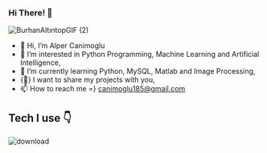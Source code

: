 ### Hi There! 👋
![BurhanAltıntopGIF (2)](https://user-images.githubusercontent.com/79938189/164998674-6d5536bc-9377-4c62-b2c5-d785a1042a95.gif)

- 👋 Hi, I’m Alper Canimoglu
- 👀 I’m interested in Python Programming, Machine Learning and Artificial Intelligence,
- 🌱 I’m currently learning Python, MySQL, Matlab and Image Processing,
- {💯} I want to share my projects with you,
- 📫 How to reach me =} canimoglu185@gmail.com

<!---
CnmAlper/CnmAlper is a ✨ special ✨ repository because its `README.md` (this file) appears on your GitHub profile.
You can click the Preview link to take a look at your changes.
--->

## Tech I use 👇

![download](https://user-images.githubusercontent.com/79938189/167024922-126a86b1-cb37-4af3-b97d-5cd9ae677d17.png)
